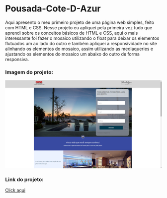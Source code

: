 # Pousada-Cote-D-Azur
Aqui apresento o meu primeiro projeto de uma página web simples, feito com HTML e CSS.
Nesse projeto eu apliquei pela primeira vez tudo que aprendi sobre os conceitos básicos de HTML e CSS, aqui o mais interessante foi fazer o mosaico utilizando o float para deixar os elementos flutuados um ao lado do outro e também apliquei a responsividade no site alinhando os elementos do mosaico, assim utilizando as mediaqueries e ajustando os elementos do mosaico um abaixo do outro de forma responsiva.

<h3>Imagem do projeto:</h3>
<img src="https://github.com/sian19/Pousada-Cote-D-Azur/blob/master/images/Img_projeto.png">

<h3>Link do projeto:</h3>
<a href="https://pousada-cote-d-azur.vercel.app/">Click aqui</a>
